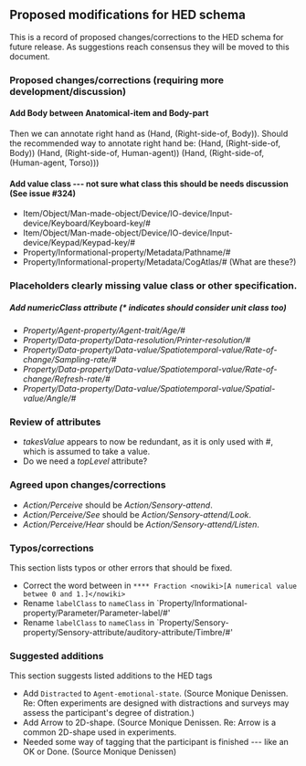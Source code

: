 ## Proposed modifications for HED schema

This is a record of proposed changes/corrections to the HED schema for future release. As suggestions reach consensus they will be moved to this document. 

### Proposed changes/corrections (requiring more development/discussion)

#### Add Body between Anatomical-item and Body-part
Then we can annotate right hand as (Hand, (Right-side-of, Body)).
Should the recommended way to annotate right hand be:
(Hand, (Right-side-of, Body))
(Hand, (Right-side-of, Human-agent))
(Hand, (Right-side-of, (Human-agent, Torso)))

#### Add value class --- not sure what class this should be needs discussion (See issue #324)
- Item/Object/Man-made-object/Device/IO-device/Input-device/Keyboard/Keyboard-key/#
- Item/Object/Man-made-object/Device/IO-device/Input-device/Keypad/Keypad-key/#
- Property/Informational-property/Metadata/Pathname/#
- Property/Informational-property/Metadata/CogAtlas/# (What are these?)

### Placeholders clearly missing value class or other specification.

##### Add numericClass attribute (* indicates should consider unit class too)
- *Property/Agent-property/Agent-trait/Age/#*
- *Property/Data-property/Data-resolution/Printer-resolution/#*
- *Property/Data-property/Data-value/Spatiotemporal-value/Rate-of-change/Sampling-rate/#*
- *Property/Data-property/Data-value/Spatiotemporal-value/Rate-of-change/Refresh-rate/#*
- *Property/Data-property/Data-value/Spatiotemporal-value/Spatial-value/Angle/#*

### Review of attributes
- *takesValue* appears to now be redundant, as it is only used with #, which is assumed to take a value.
- Do we need a *topLevel* attribute?

### Agreed upon changes/corrections
- *Action/Perceive* should be *Action/Sensory-attend*.
- *Action/Perceive/See* should be *Action/Sensory-attend/Look*.
- *Action/Perceive/Hear* should be *Action/Sensory-attend/Listen*.


### Typos/corrections
This section lists typos or other errors that should be fixed.

- Correct the word between in `**** Fraction <nowiki>[A numerical value betwee 0 and 1.]</nowiki>`
- Rename `labelClass` to `nameClass` in `Property/Informational-property/Parameter/Parameter-label/#'
- Rename `labelClass` to `nameClass` in `Property/Sensory-property/Sensory-attribute/auditory-attribute/Timbre/#'

### Suggested additions
This section suggests listed additions to the HED tags

- Add `Distracted` to `Agent-emotional-state`.  (Source Monique Denissen.  Re: Often experiments are designed with
  distractions and surveys may assess the participant's degree of distration.)
- Add Arrow to 2D-shape. (Source Monique Denissen.  Re:  Arrow is a common 2D-shape used in experiments.
- Needed some way of tagging that the participant is finished --- like an OK or Done.  (Source Monique Denissen)
